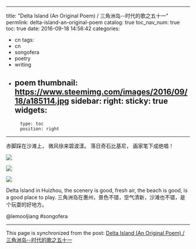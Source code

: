 
---
title: "Delta Island  (An Original Poem) / 三角洲岛--时代的歌之五十一"
permlink: delta-island-an-original-poem
catalog: true
toc_nav_num: true
toc: true
date: 2016-09-18 14:56:42
categories:
- cn
tags:
- cn
- songofera
- poetry
- writing
- poem
thumbnail: https://www.steemimg.com/images/2016/09/18/a185114.jpg
sidebar:
    right:
        sticky: true
widgets:
    -
        type: toc
        position: right
---


赤脚踩在沙滩上，
微风徐来碧波漾。
落日奇石比基尼，
画家笔下成绝唱！

![](https://www.steemimg.com/images/2016/09/18/a185114.jpg)

![](https://www.steemimg.com/images/2016/09/18/a235055.jpg)

![](https://www.steemimg.com/images/2016/09/18/a38c2e7.jpg)

Delta Island in Huizhou, the scenery is good, fresh air, the beach is good, is a good place to play.
三角洲岛在惠州，景色不错，空气清新，沙滩也不错，是个玩耍的好地方。

 @lemooljiang       #songofera

- - -

This page is synchronized from the post: [Delta Island  (An Original Poem) / 三角洲岛--时代的歌之五十一](https://steemit.com/@lemooljiang/delta-island-an-original-poem)
